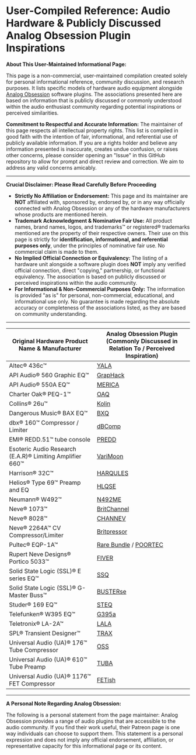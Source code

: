 # User-Compiled Reference: Audio Hardware & Publicly Discussed Analog Obsession Plugin Inspirations

**About This User-Maintained Informational Page:**

This page is a non-commercial, user-maintained compilation created solely for personal informational reference, community discussion, and research purposes. It lists specific models of hardware audio equipment alongside [Analog Obsession](https://www.patreon.com/analogobsession) software plugins. The associations presented here are based on information that is publicly discussed or commonly understood within the audio enthusiast community regarding potential inspirations or perceived similarities.

**Commitment to Respectful and Accurate Information:**
The maintainer of this page respects all intellectual property rights. This list is compiled in good faith with the intention of fair, informational, and referential use of publicly available information. If you are a rights holder and believe any information presented is inaccurate, creates undue confusion, or raises other concerns, please consider opening an "Issue" in this GitHub repository to allow for prompt and direct review and correction. We aim to address any valid concerns amicably.

---

**Crucial Disclaimer: Please Read Carefully Before Proceeding**

* **Strictly No Affiliation or Endorsement:** This page and its maintainer are **NOT** affiliated with, sponsored by, endorsed by, or in any way officially connected with Analog Obsession or any of the hardware manufacturers whose products are mentioned herein.
* **Trademark Acknowledgment & Nominative Fair Use:** All product names, brand names, logos, and trademarks™ or registered® trademarks mentioned are the property of their respective owners. Their use on this page is strictly for **identification, informational, and referential purposes only**, under the principles of nominative fair use. No commercial claim is made to them.
* **No Implied Official Connection or Equivalency:** The listing of a hardware unit alongside a software plugin does **NOT** imply any verified official connection, direct "copying," partnership, or functional equivalency. The association is based on publicly discussed or perceived inspirations within the audio community.
* **For Informational & Non-Commercial Purposes Only:** The information is provided "as is" for personal, non-commercial, educational, and informational use only. No guarantee is made regarding the absolute accuracy or completeness of the associations listed, as they are based on community understanding.

---

| Original Hardware Product Name & Manufacturer                | Analog Obsession Plugin (Commonly Discussed in Relation To / Perceived Inspiration)   |
|--------------------------------------------------------------|---------------------------------------------------------------------------------------|
| Altec® 436c™                                                 | [YALA](https://www.patreon.com/posts/yala-34323384)                                   |
| API Audio® 560 Graphic EQ™                                   | [GrapHack](https://www.patreon.com/posts/graphack-80663451)                           |
| API Audio® 550A EQ™                                          | [MERICA](https://www.patreon.com/posts/american-bundle-55358141)                      |
| Charter Oak® PEQ-1™                                          | [OAQ](https://www.patreon.com/posts/oaq-69993062)                                     |
| Collins® 26u™                                                | [Kolin](https://www.patreon.com/posts/49184069)                                       |
| Dangerous Music® BAX EQ™                                     | [BXQ](https://www.patreon.com/posts/bxq-35000375)                                     |
| dbx® 160™ Compressor / Limiter                               | [dBComp](https://www.patreon.com/posts/dbcomp-56933944)                               |
| EMI® REDD.51™ tube console                                   | [PREDD](https://www.patreon.com/posts/predd-57672680)                                 |
| Esoteric Audio Research (E.A.R)® Limiting Amplifier 660™     | [VariMoon](https://www.patreon.com/posts/varimoon-34323360)                           |
| Harrison® 32C™                                               | [HARQULES](https://www.patreon.com/posts/harqules-34306427)                           |
| Helios® Type 69™ Preamp and EQ                               | [HLQSE](https://www.patreon.com/posts/hlqse-34292290)                                 |
| Neumann® W492™                                               | [N492ME](https://www.patreon.com/posts/n492me-34323127)                               |
| Neve® 1073™                                                  | [BritChannel](https://www.patreon.com/posts/britbundle-79798060)                      |
| Neve® 8028™                                                  | [CHANNEV](https://www.patreon.com/posts/channev-52960238)                             |
| Neve® 2264A™ CV Compressor/Limiter                           | [Britpressor ](https://www.patreon.com/posts/britbundle-79798060)                     |
| Pultec® EQP-1A™                                              | [Rare Bundle](https://www.patreon.com/posts/rare-bundle-90832098) / [POORTEC](https://www.patreon.com/posts/poortec-119632465) |
| Rupert Neve Designs® Portico 5033™                           | [FIVER](https://www.patreon.com/posts/fiver-48483719)                                 |
| Solid State Logic (SSL)® E series EQ™                        | [SSQ](https://www.patreon.com/posts/ssq-54598496)                                     |
| Solid State Logic (SSL)® G-Master Buss™                      | [BUSTERse](https://www.patreon.com/posts/busterse-42658623)                           |
| Studer® 169 EQ™                                              | [STEQ](https://www.patreon.com/posts/steq-35318911)                                   |
| Telefunken® W395 EQ™                                         | [G395a](https://www.patreon.com/posts/g395a-50059272)                                 |
| Teletronix® LA-2A™                                           | [LALA](https://www.patreon.com/posts/lala-36128829)                                   |
| SPL® Transient Designer™                                     | [TRAX](https://www.patreon.com/posts/70970958)                                        |
| Universal Audio (UA)® 176™ Tube Compressor                   | [OSS](https://www.patreon.com/posts/oss-34292591)                                     |
| Universal Audio (UA)® 610™ Tube Preamp                       | [TUBA](https://www.patreon.com/posts/49184069)                                        |
| Universal Audio (UA)® 1176™ FET Compressor                   | [FETish](https://www.patreon.com/posts/51962024)                                      |

---

**A Personal Note Regarding Analog Obsession:**

The following is a personal statement from the page maintainer: Analog Obsession provides a range of audio plugins that are accessible to the audio community. If you find their work useful, their Patreon page is one way individuals can choose to support them. This statement is a personal expression and does not imply any official endorsement, affiliation, or representative capacity for this informational page or its content.
